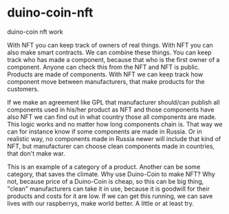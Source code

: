 # duino-coin-nft
duino-coin nft work

With NFT you can keep track of owners of real things. With NFT you can also make smart contracts.  We can combine these things. You can keep track who has made a component, because that who is the first owner of a component. Anyone can check  this from the NFT and NFT is public. Products are made of components. With NFT we can keep track how component move between manufacturers, that make products for the customers.

If we make an agreement like GPL that manufacturer should/can publish all components used  in his/her product as NFT and those components have also NFT we can find out in what country those all components are made. This logic works and no matter how  long components chain is. That way we can for instance know if some components are made in Russia. Or in realistic way, no components made in Russia newer will include that kind of NFT, but manufacturer can choose clean components made in countries, that don't make war.

This is an example of a category of a product. Another can be some category, that saves the climate. Why use Duino-Coin to make NFT? Why not, because price of a Duino-Coin is cheap, so this can be big thing, "clean" manufacturers can take it in use, because it is goodwill for their products and costs for it are low.  If we can get this running, we can save lives with our raspberrys, make world better. A little or at least try.
